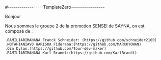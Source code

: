 #------------------TemplateZero-----------------

Bonjour

Nous sommes le groupe 2 de la promotion SENSEI de SAYNA, on est composé de :

    .RAMILIARIMANANA Franck Schneider: (https://github.com/schneider2100)      
    .NOTAHIANIAVO HARISOA Fiderana:(https://github.com/MARKOYOWAN)
    .Qin Dylan:(https://github.com/Tour-dev-maker)
    .RAMILIARIMANANA Karl Brandt:(https://github.com/KarlBrandt)

